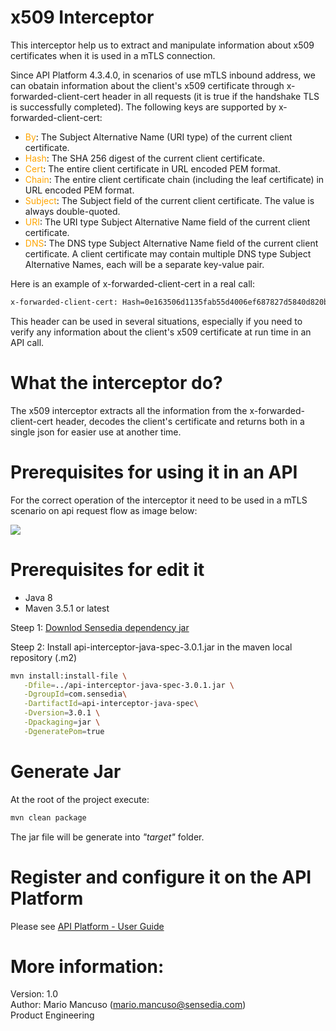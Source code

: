 # x509 Interceptor

This interceptor help us to extract and manipulate information about x509 certificates when it is used in a mTLS connection.

Since API Platform 4.3.4.0, in scenarios of use mTLS inbound address, we can obatain information about the client's x509 certificate through x-forwarded-client-cert header in all requests (it is true if the handshake TLS is successfully completed). The following keys are supported by x-forwarded-client-cert:

* <span style="color:orange;">By</span>: The Subject Alternative Name (URI type) of the current client certificate.
* <span style="color:orange;">Hash</span>: The SHA 256 digest of the current client certificate.
* <span style="color:orange;">Cert</span>: The entire client certificate in URL encoded PEM format.
* <span style="color:orange;">Chain</span>: The entire client certificate chain (including the leaf certificate) in URL encoded PEM format.
* <span style="color:orange;">Subject</span>: The Subject field of the current client certificate. The value is always double-quoted.
* <span style="color:orange;">URI</span>: The URI type Subject Alternative Name field of the current client certificate.
* <span style="color:orange;">DNS</span>: The DNS type Subject Alternative Name field of the current client certificate. A client certificate may contain multiple DNS type Subject Alternative Names, each will be a separate key-value pair.


Here is an example of x-forwarded-client-cert in a real call:

```sh 
x-forwarded-client-cert: Hash=0e163506d1135fab55d4006ef687827d5840d820b2b96fbb86669906db588f28;Cert="-----BEGIN%20CERTIFICATE-----%0AMIIF2jCCA8KgAwIBAgIJALa0N9eujNjtMA0GCSqGSIb3DQEBCwUAMIGmMQswCQYD%0AVQQGEwJCUjESMBAGA1UECAwJU2FvIFBhdWxvMREwDwYDVQQHDAhDYW1waW5hczER%0AMA8GA1UECgwIU2Vuc2VkaWExGTAXBgNVBAsMEFByb2R1Y3QgRW5naW5lZXIxFzAV%0ABgNVBAMMDk15IE93biBSb290IENBMSkwJwYJKoZIhvcNAQkBFhptYXJpby5tYW5j%0AdXNvQHNlbnNlZGlhLmNvbTAeFw0yMDA5MjgxMjQyNDVaFw0yMzAxMDExMjQyNDVa%0AMIGjMQswCQYDVQQGEwJCUjESMBAGA1UECAwJU2Fvfollows an example of x-bla in a real callIFBhdWxvMREwDwYDVQQHDAhD%0AYW1waW5hczERMA8GA1UECgwIU2Vuc2VkaWExCzAJBgNVBAsMAlBFMSIwIAYDVQQD%0ADBlhcGktdGVzdGluZzEuc2Vuc2VkaWEuY29tMSkwJwYJKoZIhvcNAQkBFhptYXJp%0Aby5tYW5jdXNvQHNlbnNlZGlhLmNvbTCCASIwDQYJKoZIhvcNAQEBBQADggEPADCC%0AAQoCggEBAK9covQZij0Pr8QgEx%2BDXpbV%2BD4nynKJz5m9nqlpVFDqAOjJKAi4SJP%2B%0AAKGoFASMULwKCSyokrttSBlJEH1D5A5tXk6F21WMHHgocf0M1lzUyJ6SU1vyRNQU%0AEnTpWfIMVsehb6QjmHxi4mY7Eni0by474QSKvq%2F4jDkInPXk9CGrzLjJuI056Nwa%0AQs%2BXXnBWEBKvo9golQ759QCNnOA53Hx4cabU9ODQ%2BYK3TN%2FtLTQcjz6typg91GuM%0Ae0DDL%2Fg81rOZOiBt8CBpyO83FZmGPg5avHIqqjYGkU1Ng%2F2xh0pFnOlwAqvGR5Ns%0AhBUyrNeWPas%2B9igqPXPuk2LLyA2NqJ8CAwEAAaOCAQowggEGMIHFBgNVHSMEgb0w%0AgbqhgaykgakwgaYxCzAJBgNVBAYTAkJSMRIwEAYDVQQIDAlTYW8gUGF1bG8xETAP%0ABgNVBAcMCENhbXBpbmFzMREwDwYDVQQKDAhTZW5zZWRpYTEZMBcGA1UECwwQUHJv%0AZHVjdCBFbmdpbmVlcjEXMBUGA1UEAwwOTXkgT3duIFJvb3QgQ0ExKTAnBgkqhkiG%0A9w0BCQEWGm1hcmlvLm1hbmN1c29Ac2Vuc2VkaWEuY29tggkA4NsmXODel%2BAwCQYD%0AVR0TBAIwADALBgNVHQ8EBAMCBPAwJAYDVR0RBB0wG4IZYXBpLXRlc3RpbmcxLnNl%0AbnNlZGlhLmNvbTANBgkqhkiG9w0BAQsFAAOCAgEAlZDbWff2pv5RdOUsyYZUD0TO%0AJLKwVTAdZfMg6d65BnDrZl0XiestxuuxDzWelHYg0Jd3cvS2VrhlSysIhJA1NdD8%0AlXrtwoJhLS8RbEPLOcsvHkSY%2B8J7XqTMhtEMCJR3us8DaZH2XX5qpVuW3Q678q1k%0AxsfC6hI4XPpTDB%2BRE8PH%2BkZynczVHuaSUdq8weq4%2BrORJxX7Xz%2BsBsrVjRKn7J9V%0AjZxsckMFj0xtNaj6tGrPEYaL7HBJvFWMN5fXuwQBhH%2BLq4xqtlN%2FeRVQUaMmX2zy%0ALdnUUJwZolFhXJessZ%2B240RjTBjRiG9qatMnA5JBdobILwT4EDE2LekICDOhmKm0%0AaP9QCEGI%2By5dzmDWU7fkZJE06%2FJ6FSMGOTQF7ZctLpZ42q073y%2BuMpb9emQK7%2FUz%0Asdy0vqPTdZFFbNcx2jdSNh%2FyVR%2BNZS0r9PVR0TenE41R%2Blx0FT0XXMliAaNeoYVv%0AhwQUlqF9Vy2PtnHLqAQIuuP7W7SBEtAXhek9qZsl4Z3QENVhxCSylI4OoHmETxRg%0APbWN7BhAYbSWPR8IMl%2Fl7VpgooPWXCSY7q35zcovG%2BxzzZaCB%2BXGod9VvHfgkSVB%0A1KgNGZSx9yFOw%2FygKu1MCDFXWWXVnUMX2gwUWTKpTG4o4VrsmjlFyvxP13mAnqMQ%0AIenAp7fmMAxbZKWdGqQ%3D%0A-----END%20CERTIFICATE-----%0A";Chain="-----BEGIN%20CERTIFICATE-----%0AMIIF2jCCA8KgAwIBAgIJALa0N9eujNjtMA0GCSqGSIb3DQEBCwUAMIGmMQswCQYD%0AVQQGEwJCUjESMBAGA1UECAwJU2FvIFBhdWxvMREwDwYDVQQHDAhDYW1waW5hczER%0AMA8GA1UECgwIU2Vuc2VkaWExGTAXBgNVBAsMEFByb2R1Y3QgRW5naW5lZXIxFzAV%0ABgNVBAMMDk15IE93biBSb290IENBMSkwJwYJKoZIhvcNAQkBFhptYXJpby5tYW5j%0AdXNvQHNlbnNlZGlhLmNvbTAeFw0yMDA5MjgxMjQyNDVaFw0yMzAxMDExMjQyNDVa%0AMIGjMQswCQYDVQQGEwJCUjESMBAGA1UECAwJU2FvIFBhdWxvMREwDwYDVQQHDAhD%0AYW1waW5hczERMA8GA1UECgwIU2Vuc2VkaWExCzAJBgNVBAsMAlBFMSIwIAYDVQQD%0ADBlhcGktdGVzdGluZzEuc2Vuc2VkaWEuY29tMSkwJwYJKoZIhvcNAQkBFhptYXJp%0Aby5tYW5jdXNvQHNlbnNlZGlhLmNvbTCCASIwDQYJKoZIhvcNAQEBBQADggEPADCC%0AAQoCggEBAK9covQZij0Pr8QgEx%2BDXpbV%2BD4nynKJz5m9nqlpVFDqAOjJKAi4SJP%2B%0AAKGoFASMULwKCSyokrttSBlJEH1D5A5tXk6F21WMHHgocf0M1lzUyJ6SU1vyRNQU%0AEnTpWfIMVsehb6QjmHxi4mY7Eni0by474QSKvq%2F4jDkInPXk9CGrzLjJuI056Nwa%0AQs%2BXXnBWEBKvo9golQ759QCNnOA53Hx4cabU9ODQ%2BYK3TN%2FtLTQcjz6typg91GuM%0Ae0DDL%2Fg81rOZOiBt8CBpyO83FZmGPg5avHIqqjYGkU1Ng%2F2xh0pFnOlwAqvGR5Ns%0AhBUyrNeWPas%2B9igqPXPuk2LLyA2NqJ8CAwEAAaOCAQowggEGMIHFBgNVHSMEgb0w%0AgbqhgaykgakwgaYxCzAJBgNVBAYTAkJSMRIwEAYDVQQIDAlTYW8gUGF1bG8xETAP%0ABgNVBAcMCENhbXBpbmFzMREwDwYDVQQKDAhTZW5zZWRpYTEZMBcGA1UECwwQUHJv%0AZHVjdCBFbmdpbmVlcjEXMBUGA1UEAwwOTXkgT3duIFJvb3QgQ0ExKTAnBgkqhkiG%0A9w0BCQEWGm1hcmlvLm1hbmN1c29Ac2Vuc2VkaWEuY29tggkA4NsmXODel%2BAwCQYD%0AVR0TBAIwADALBgNVHQ8EBAMCBPAwJAYDVR0RBB0wG4IZYXBpLXRlc3RpbmcxLnNl%0AbnNlZGlhLmNvbTANBgkqhkiG9w0BAQsFAAOCAgEAlZDbWff2pv5RdOUsyYZUD0TO%0AJLKwVTAdZfMg6d65BnDrZl0XiestxuuxDzWelHYg0Jd3cvS2VrhlSysIhJA1NdD8%0AlXrtwoJhLS8RbEPLOcsvHkSY%2B8J7XqTMhtEMCJR3us8DaZH2XX5qpVuW3Q678q1k%0AxsfC6hI4XPpTDB%2BRE8PH%2BkZynczVHuaSUdq8weq4%2BrORJxX7Xz%2BsBsrVjRKn7J9V%0AjZxsckMFj0xtNaj6tGrPEYaL7HBJvFWMN5fXuwQBhH%2BLq4xqtlN%2FeRVQUaMmX2zy%0ALdnUUJwZolFhXJessZ%2B240RjTBjRiG9qatMnA5JBdobILwT4EDE2LekICDOhmKm0%0AaP9QCEGI%2By5dzmDWU7fkZJE06%2FJ6FSMGOTQF7ZctLpZ42q073y%2BuMpb9emQK7%2FUz%0Asdy0vqPTdZFFbNcx2jdSNh%2FyVR%2BNZS0r9PVR0TenE41R%2Blx0FT0XXMliAaNeoYVv%0AhwQUlqF9Vy2PtnHLqAQIuuP7W7SBEtAXhek9qZsl4Z3QENVhxCSylI4OoHmETxRg%0APbWN7BhAYbSWPR8IMl%2Fl7VpgooPWXCSY7q35zcovG%2BxzzZaCB%2BXGod9VvHfgkSVB%0A1KgNGZSx9yFOw%2FygKu1MCDFXWWXVnUMX2gwUWTKpTG4o4VrsmjlFyvxP13mAnqMQ%0AIenAp7fmMAxbZKWdGqQ%3D%0A-----END%20CERTIFICATE-----%0A";Subject="emailAddress=mario.mancuso@sensedia.com,CN=api-testing1.sensedia.com,OU=PE,O=Sensedia,L=Campinas,ST=Sao Paulo,C=BR";URI=;DNS=api-testing1.sensedia.com
```

This header can be used in several situations, especially if you need to verify any information about the client's x509 certificate at run time in an API call.

# What the interceptor do?

The x509 interceptor extracts all the information from the x-forwarded-client-cert header, decodes the client's certificate and returns both in a single json for easier use at another time.

# Prerequisites for using it in an API

For the correct operation of the interceptor it need to be used in a mTLS scenario on api request flow as image below:

<img src=”/src/main/resources/x509-interceptor-request-flow.png”>

# Prerequisites for edit it

* Java 8
* Maven 3.5.1 or latest

Steep 1: <a href="https://docs.sensedia.com/en/api-platform-guide/4.3.x.x/interceptors/_attachments/api-interceptor-java-spec-3.0.1.jar"> Downlod Sensedia dependency jar</a>

Steep 2: Install api-interceptor-java-spec-3.0.1.jar in the maven local repository (.m2)

```sh
mvn install:install-file \
   -Dfile=../api-interceptor-java-spec-3.0.1.jar \
   -DgroupId=com.sensedia\
   -DartifactId=api-interceptor-java-spec\
   -Dversion=3.0.1 \
   -Dpackaging=jar \
   -DgeneratePom=true
```

# Generate Jar

At the root of the project execute:


```sh
mvn clean package
```

The jar file will be generate into <i>"target"</i> folder.

# Register and configure it on the API Platform

Please see <a href="https://docs.sensedia.com/en/api-platform-guide/4.3.x.x/interceptors/custom-java.html">API Platform - User Guide</a></br>

# More information:
Version: 1.0 </br>
Author: Mario Mancuso (mario.mancuso@sensedia.com) </br>
Product Engineering

